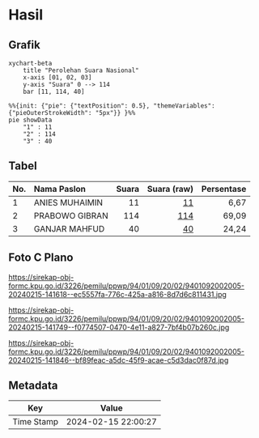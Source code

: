 # Hasil

## Grafik

```mermaid
xychart-beta
    title "Perolehan Suara Nasional"
    x-axis [01, 02, 03]
    y-axis "Suara" 0 --> 114
    bar [11, 114, 40]
```

```mermaid
%%{init: {"pie": {"textPosition": 0.5}, "themeVariables": {"pieOuterStrokeWidth": "5px"}} }%%
pie showData
    "1" : 11
    "2" : 114
    "3" : 40
```

## Tabel

| No. | Nama Paslon    | Suara | Suara (raw) | Persentase |
|:--- |:-------------- | -----:| -----------:| ----------:|
| 1   | ANIES MUHAIMIN | 11    | [11][p-1]   | 6,67       |
| 2   | PRABOWO GIBRAN | 114   | [114][p-2]  | 69,09      |
| 3   | GANJAR MAHFUD  | 40    | [40][p-3]   | 24,24      |


[p-1]: https://github.com/gigit-pemilu/pemilu-2024/blob/main/pilpres/hitung-suara/sub/94-papua-tengah/sub/01-nabire/sub/09-teluk-kimi/sub/2002-waharia/sub/005-tps/sub/paslon-1.txt
[p-2]: https://github.com/gigit-pemilu/pemilu-2024/blob/main/pilpres/hitung-suara/sub/94-papua-tengah/sub/01-nabire/sub/09-teluk-kimi/sub/2002-waharia/sub/005-tps/sub/paslon-2.txt
[p-3]: https://github.com/gigit-pemilu/pemilu-2024/blob/main/pilpres/hitung-suara/sub/94-papua-tengah/sub/01-nabire/sub/09-teluk-kimi/sub/2002-waharia/sub/005-tps/sub/paslon-3.txt

## Foto C Plano

https://sirekap-obj-formc.kpu.go.id/3226/pemilu/ppwp/94/01/09/20/02/9401092002005-20240215-141618--ec5557fa-776c-425a-a816-8d7d6c811431.jpg

https://sirekap-obj-formc.kpu.go.id/3226/pemilu/ppwp/94/01/09/20/02/9401092002005-20240215-141749--f0774507-0470-4e11-a827-7bf4b07b260c.jpg

https://sirekap-obj-formc.kpu.go.id/3226/pemilu/ppwp/94/01/09/20/02/9401092002005-20240215-141846--bf89feac-a5dc-45f9-acae-c5d3dac0f87d.jpg


## Metadata

| Key        | Value               |
| ---------- | ------------------- |
| Time Stamp | 2024-02-15 22:00:27 |



